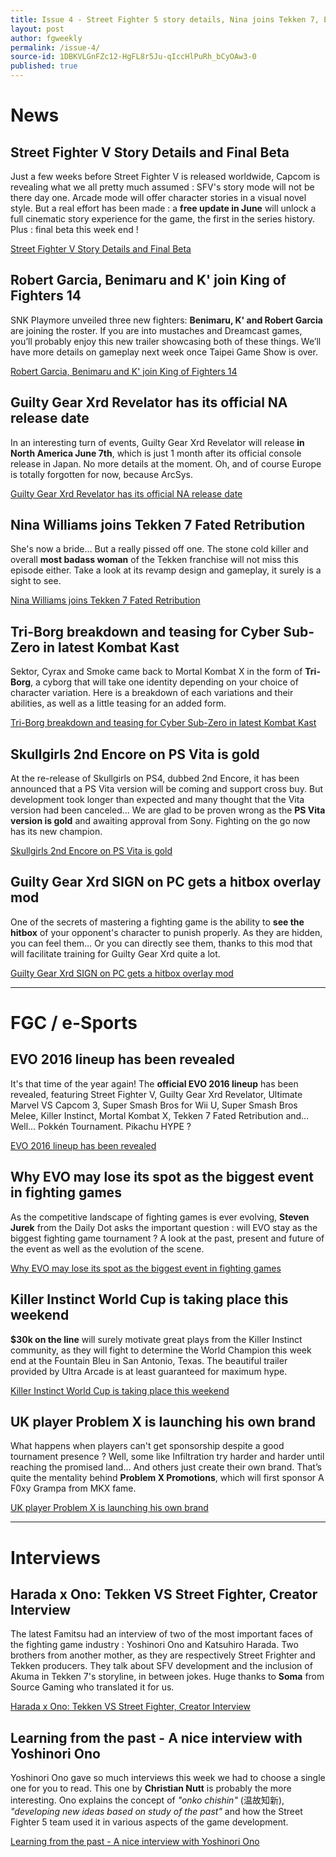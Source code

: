 ```yaml
---
title: Issue 4 - Street Fighter 5 story details, Nina joins Tekken 7, EVO 2016 drops USF4...
layout: post
author: fgweekly
permalink: /issue-4/
source-id: 1DBKVLGnFZc12-HgFL8r5Ju-qIccHlPuRh_bCyOAw3-0
published: true
---
```

# News

## Street Fighter V Story Details and Final Beta

Just a few weeks before Street Fighter V is released worldwide, Capcom is revealing what we all pretty much assumed : SFV's story mode will not be there day one. Arcade mode will offer character stories in a visual novel style. But a real effort has been made : a **free update in June** will unlock a full cinematic story experience for the game, the first in the series history. Plus : final beta this week end !

[Street Fighter V Story Details and Final Beta](http://www.capcom-unity.com/combofiend/blog/2016/01/25/street-fighter-v-story-details-and-final-beta)

## Robert Garcia, Benimaru and K' join King of Fighters 14

SNK Playmore unveiled three new fighters: **Benimaru, K' and Robert Garcia** are joining the roster. If you are into mustaches and Dreamcast games, you’ll probably enjoy this new trailer showcasing both of these things. We’ll have more details on gameplay next week once Taipei Game Show is over. 

[Robert Garcia, Benimaru and K' join King of Fighters 14](https://www.youtube.com/watch?v=6Cpaw_Put24)

## Guilty Gear Xrd Revelator has its official NA release date 

In an interesting turn of events, Guilty Gear Xrd Revelator will release **in North America June 7th**, which is just 1 month after its official console release in Japan. No more details at the moment. Oh, and of course Europe is totally forgotten for now, because ArcSys.

[Guilty Gear Xrd Revelator has its official NA release date ](https://twitter.com/aksysgames/status/690266956423802880)

## Nina Williams joins Tekken 7 Fated Retribution

She's now a bride… But a really pissed off one. The stone cold killer and overall **most badass woman** of the Tekken franchise will not miss this episode either. Take a look at its revamp design and gameplay, it surely is a sight to see.

[Nina Williams joins Tekken 7 Fated Retribution](http://www.tekken-official.jp/news/?p=3341)

## Tri-Borg breakdown and teasing for Cyber Sub-Zero in latest Kombat Kast

Sektor, Cyrax and Smoke came back to Mortal Kombat X in the form of **Tri-Borg**, a cyborg that will take one identity depending on your choice of character variation. Here is a breakdown of each variations and their abilities, as well as a little teasing for an added form.

[Tri-Borg breakdown and teasing for Cyber Sub-Zero in latest Kombat Kast](http://shoryuken.com/2016/01/24/special-cyber-initiative-kombat-kast-now-streaming/)

## Skullgirls 2nd Encore on PS Vita is gold

At the re-release of Skullgirls on PS4, dubbed 2nd Encore, it has been announced that a PS Vita version will be coming and support cross buy. But development took longer than expected and many thought that the Vita version had been canceled… We are glad to be proven wrong as the **PS Vita version is gold** and awaiting approval from Sony. Fighting on the go now has its new champion.

[Skullgirls 2nd Encore on PS Vita is gold](https://www.youtube.com/watch?v=aFaWOoIPSzM)

## Guilty Gear Xrd SIGN on PC gets a hitbox overlay mod

One of the secrets of mastering a fighting game is the ability to **see the hitbox** of your opponent's character to punish properly. As they are hidden, you can feel them… Or you can directly see them, thanks to this mod that will facilitate training for Guilty Gear Xrd quite a lot.

[Guilty Gear Xrd SIGN on PC gets a hitbox overlay mod](http://www.dustloop.com/forums/index.php?/forums/topic/12495-xrd-pc-hitbox-overlay-mod/)

* * *


# FGC / e-Sports

## EVO 2016 lineup has been revealed

It's that time of the year again! The **official EVO 2016 lineup** has been revealed, featuring Street Fighter V, Guilty Gear Xrd Revelator, Ultimate Marvel VS Capcom 3, Super Smash Bros for Wii U, Super Smash Bros Melee, Killer Instinct, Mortal Kombat X, Tekken 7 Fated Retribution and… Well... Pokkén Tournament. Pikachu HYPE ?

[EVO 2016 lineup has been revealed](http://shoryuken.com/2016/01/26/evo-2016-lineup-revealed-street-fighter-smash-guilty-gear-pokken-and-more/)

## Why EVO may lose its spot as the biggest event in fighting games

As the competitive landscape of fighting games is ever evolving, **Steven Jurek** from the Daily Dot asks the important question : will EVO stay as the biggest fighting game tournament ? A look at the past, present and future of the event as well as the evolution of the scene.

[Why EVO may lose its spot as the biggest event in fighting games](http://www.dailydot.com/esports/the-future-of-evo/)

## Killer Instinct World Cup is taking place this weekend

**$30k on the line** will surely motivate great plays from the Killer Instinct community, as they will fight to determine the World Champion this week end at the Fountain Bleu in San Antonio, Texas. The beautiful trailer provided by Ultra Arcade is at least guaranteed for maximum hype.

[Killer Instinct World Cup is taking place this weekend](http://www.ultraarcade.com/killerinstinctworldcup/)

## UK player Problem X is launching his own brand

What happens when players can't get sponsorship despite a good tournament presence ? Well, some like Infiltration try harder and harder until reaching the promised land… And others just create their own brand. That’s quite the mentality behind **Problem X Promotions**, which will first sponsor A F0xy Grampa from MKX fame.

[UK player Problem X is launching his own brand](http://www.esports-news.co.uk/problem-x-promotions-interview/)

* * *


# Interviews

## Harada x Ono: Tekken VS Street Fighter, Creator Interview

The latest Famitsu had an interview of two of the most important faces of the fighting game industry : Yoshinori Ono and Katsuhiro Harada. Two brothers from another mother, as they are respectively Street Frighter and Tekken producers. They talk about SFV development and the inclusion of Akuma in Tekken 7's storyline, in between jokes. Huge thanks to **Soma** from Source Gaming who translated it for us.

[Harada x Ono: Tekken VS Street Fighter, Creator Interview](http://www.sourcegaming.info/2016/01/22/onoharada/)

## Learning from the past - A nice interview with Yoshinori Ono 

Yoshinori Ono gave so much interviews this week we had to choose a single one for you to read. This one by **Christian Nutt** is probably the more interesting. Ono explains the concept of *"onko chishin"* (温故知新), *"developing new ideas based on study of the past"* and how the Street Fighter 5 team used it in various aspects of the game development. 

[Learning from the past - A nice interview with Yoshinori Ono](http://gamasutra.com/view/news/264195/New_ideas_from_studying_the_past_A_chat_with_Street_Fighter_producer_Ono.php)

